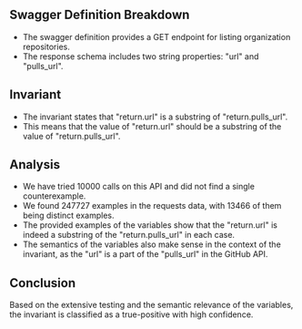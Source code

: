 ## Swagger Definition Breakdown
- The swagger definition provides a GET endpoint for listing organization repositories.
- The response schema includes two string properties: "url" and "pulls_url".

## Invariant
- The invariant states that "return.url" is a substring of "return.pulls_url".
- This means that the value of "return.url" should be a substring of the value of "return.pulls_url".

## Analysis
- We have tried 10000 calls on this API and did not find a single counterexample.
- We found 247727 examples in the requests data, with 13466 of them being distinct examples.
- The provided examples of the variables show that the "return.url" is indeed a substring of the "return.pulls_url" in each case.
- The semantics of the variables also make sense in the context of the invariant, as the "url" is a part of the "pulls_url" in the GitHub API.

## Conclusion
Based on the extensive testing and the semantic relevance of the variables, the invariant is classified as a true-positive with high confidence.
